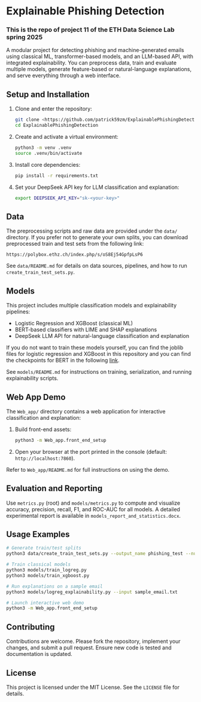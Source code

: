 



# Explainable Phishing Detection

### This is the repo of project 11 of the ETH Data Science Lab spring 2025

A modular project for detecting phishing and machine-generated emails using classical ML, transformer-based models, and an LLM-based API, with integrated explainability. You can preprocess data, train and evaluate multiple models, generate feature-based or natural-language explanations, and serve everything through a web interface.

## Setup and Installation

1. Clone and enter the repository:

   ```bash
   git clone <https://github.com/patrick59zm/ExplainablePhishingDetection>
   cd ExplainablePhishingDetection
   ```
2. Create and activate a virtual environment:

   ```bash
   python3 -m venv .venv
   source .venv/bin/activate
   ```
3. Install core dependencies:

   ```bash
   pip install -r requirements.txt
   ```
4. Set your DeepSeek API key for LLM classification and explanation:

   ```bash
   export DEEPSEEK_API_KEY="sk-<your-key>"
   ```

## Data

The preprocessing scripts and raw data are provided under the `data/` directory. If you prefer not to generate your own splits, you can download preprocessed train and test sets from the following link:

```
https://polybox.ethz.ch/index.php/s/oS8Ej54GpfpLsP6
```

See `data/README.md` for details on data sources, pipelines, and how to run `create_train_test_sets.py`.

## Models

This project includes multiple classification models and explainability pipelines:

* Logistic Regression and XGBoost (classical ML)
* BERT-based classifiers with LIME and SHAP explanations
* DeepSeek LLM API for natural-language classification and explanation

If you do not want to train these models yourself, you can find the joblib files for logistic regression and XGBoost in this repository and you can find the checkpoints for BERT in the following [link](https://polybox.ethz.ch/index.php/s/oS8Ej54GpfpLsP6).


See `models/README.md` for instructions on training, serialization, and running explainability scripts.

## Web App Demo

The `Web_app/` directory contains a web application for interactive classification and explanation:

1. Build front-end assets:

   ```bash
   python3 -m Web_app.front_end_setup
   ```
   
2. Open your browser at the port printed in the console (default: `http://localhost:7860`).

Refer to `Web_app/README.md` for full instructions on using the demo.

## Evaluation and Reporting

Use `metrics.py` (root) and `models/metrics.py` to compute and visualize accuracy, precision, recall, F1, and ROC-AUC for all models. A detailed experimental report is available in `models_report_and_statistics.docx`.

## Usage Examples

```bash
# Generate train/test splits
python3 data/create_train_test_sets.py --output_name phishing_test --num_rows 10000 --data_type phishing

# Train classical models
python3 models/train_logreg.py
python3 models/train_xgboost.py

# Run explanations on a sample email
python3 models/logreg_explainability.py --input sample_email.txt

# Launch interactive web demo
python3 -m Web_app.front_end_setup
```

## Contributing

Contributions are welcome. Please fork the repository, implement your changes, and submit a pull request. Ensure new code is tested and documentation is updated.

## License

This project is licensed under the MIT License. See the `LICENSE` file for details.



